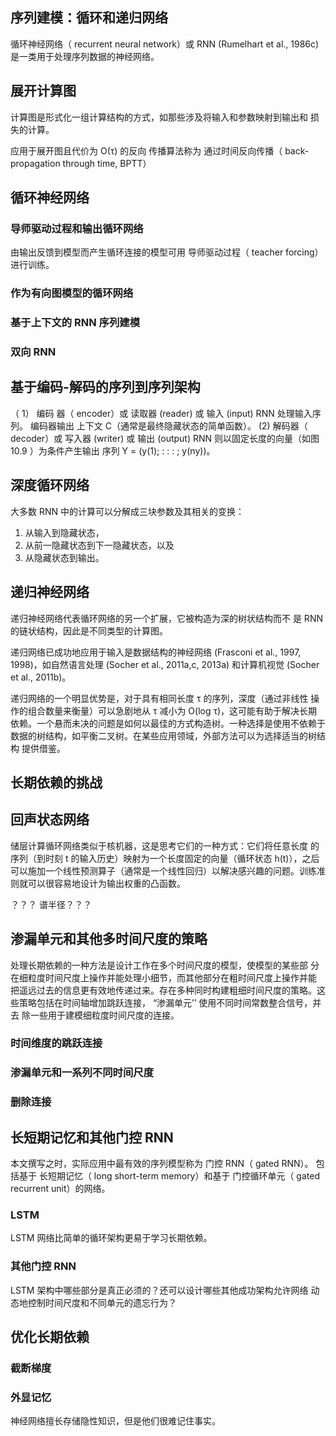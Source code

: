 序列建模：循环和递归网络
---


循环神经网络（ recurrent neural network）或 RNN (Rumelhart et al., 1986c)
是一类用于处理序列数据的神经网络。

## 展开计算图
计算图是形式化一组计算结构的方式，如那些涉及将输入和参数映射到输出和
损失的计算。

应用于展开图且代价为 O(τ) 的反向
传播算法称为 通过时间反向传播（ back-propagation through time, BPTT）

## 循环神经网络

### 导师驱动过程和输出循环网络
由输出反馈到模型而产生循环连接的模型可用 导师驱动过程（ teacher forcing）
进行训练。

### 作为有向图模型的循环网络


### 基于上下文的 RNN 序列建模


### 双向 RNN


## 基于编码-解码的序列到序列架构

（ 1） 编码
器（ encoder）或 读取器 (reader) 或 输入 (input) RNN 处理输入序列。 编码器输出
上下文 C（通常是最终隐藏状态的简单函数）。 (2) 解码器（ decoder）或 写入器
(writer) 或 输出 (output) RNN 则以固定长度的向量（如图 10.9 ）为条件产生输出
序列 Y = (y(1); : : : ; y(ny))。

## 深度循环网络
大多数 RNN 中的计算可以分解成三块参数及其相关的变换：
1. 从输入到隐藏状态，
2. 从前一隐藏状态到下一隐藏状态，以及
3. 从隐藏状态到输出。

## 递归神经网络
递归神经网络代表循环网络的另一个扩展，它被构造为深的树状结构而不
是 RNN 的链状结构，因此是不同类型的计算图。

递归网络已成功地应用于输入是数据结构的神经网络 (Frasconi
et al., 1997, 1998)，如自然语言处理 (Socher et al., 2011a,c, 2013a) 和计算机视觉
(Socher et al., 2011b)。

递归网络的一个明显优势是，对于具有相同长度 τ 的序列，深度（通过非线性
操作的组合数量来衡量）可以急剧地从 τ 减小为 O(log τ)，这可能有助于解决长期依赖。一个悬而未决的问题是如何以最佳的方式构造树。一种选择是使用不依赖于
数据的树结构，如平衡二叉树。在某些应用领域，外部方法可以为选择适当的树结构
提供借鉴。

## 长期依赖的挑战


## 回声状态网络
储层计算循环网络类似于核机器，这是思考它们的一种方式：它们将任意长度
的序列（到时刻 t 的输入历史）映射为一个长度固定的向量（循环状态 h(t)），之后
可以施加一个线性预测算子（通常是一个线性回归）以解决感兴趣的问题。训练准
则就可以很容易地设计为输出权重的凸函数。

？？？ 谱半径？？？

## 渗漏单元和其他多时间尺度的策略
处理长期依赖的一种方法是设计工作在多个时间尺度的模型，使模型的某些部
分在细粒度时间尺度上操作并能处理小细节，而其他部分在粗时间尺度上操作并能
把遥远过去的信息更有效地传递过来。存在多种同时构建粗细时间尺度的策略。这
些策略包括在时间轴增加跳跃连接， “渗漏单元’’ 使用不同时间常数整合信号，并去
除一些用于建模细粒度时间尺度的连接。

### 时间维度的跳跃连接

### 渗漏单元和一系列不同时间尺度

### 删除连接

## 长短期记忆和其他门控 RNN
本文撰写之时，实际应用中最有效的序列模型称为 门控 RNN（ gated RNN）。
包括基于 长短期记忆（ long short-term memory）和基于 门控循环单元（ gated
recurrent unit）的网络。

### LSTM
LSTM 网络比简单的循环架构更易于学习长期依赖。

### 其他门控 RNN
LSTM 架构中哪些部分是真正必须的？还可以设计哪些其他成功架构允许网络
动态地控制时间尺度和不同单元的遗忘行为？


## 优化长期依赖

### 截断梯度

### 外显记忆

神经网络擅长存储隐性知识，但是他们很难记住事实。
